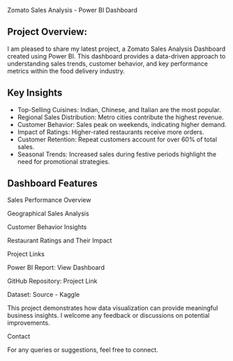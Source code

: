 Zomato Sales Analysis - Power BI Dashboard


## Project Overview:

I am pleased to share my latest project, a Zomato Sales Analysis Dashboard created using Power BI. This dashboard provides a data-driven approach to understanding sales trends, customer behavior, and key performance metrics within the food delivery industry.

## Key Insights

- Top-Selling Cuisines: Indian, Chinese, and Italian are the most popular.
- Regional Sales Distribution: Metro cities contribute the highest revenue.
- Customer Behavior: Sales peak on weekends, indicating higher demand.
- Impact of Ratings: Higher-rated restaurants receive more orders.
- Customer Retention: Repeat customers account for over 60% of total sales.
- Seasonal Trends: Increased sales during festive periods highlight the need for promotional strategies.


## Dashboard Features

Sales Performance Overview

Geographical Sales Analysis

Customer Behavior Insights

Restaurant Ratings and Their Impact

Project Links

Power BI Report: View Dashboard

GitHub Repository: Project Link

Dataset: Source - Kaggle

This project demonstrates how data visualization can provide meaningful business insights. I welcome any feedback or discussions on potential improvements.

Contact

For any queries or suggestions, feel free to connect.
